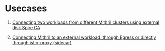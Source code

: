 # Usecases

1. [Connecting two workloads from different Mithril clusters using external disk Spire CA](https://hpe-my.sharepoint.com/:w:/p/alexandre_alvino/EWfvvyHlkfhLtoSRxNu2IFMBTh751hcvejO6oZmwHFQ8pw?e=uM34vG)

2. [Connecting Mithril to an external workload, through Egress or directly through istio-proxy (sidecar)](https://hpe-my.sharepoint.com/:w:/p/juliano_fantozzi/EfbHjLnmPfBJlpu8b4ZpjRQB4mbOGpSaUmO5z0Xf3X8Utg?e=uAd9d8)